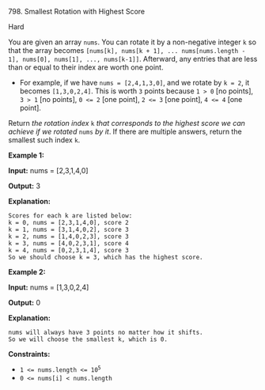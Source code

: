798\. Smallest Rotation with Highest Score

Hard

You are given an array `nums`. You can rotate it by a non-negative integer `k` so that the array becomes `[nums[k], nums[k + 1], ... nums[nums.length - 1], nums[0], nums[1], ..., nums[k-1]]`. Afterward, any entries that are less than or equal to their index are worth one point.

*   For example, if we have `nums = [2,4,1,3,0]`, and we rotate by `k = 2`, it becomes `[1,3,0,2,4]`. This is worth `3` points because `1 > 0` [no points], `3 > 1` [no points], `0 <= 2` [one point], `2 <= 3` [one point], `4 <= 4` [one point].

Return _the rotation index_ `k` _that corresponds to the highest score we can achieve if we rotated_ `nums` _by it_. If there are multiple answers, return the smallest such index `k`.

**Example 1:**

**Input:** nums = [2,3,1,4,0]

**Output:** 3

**Explanation:**

    Scores for each k are listed below:
    k = 0, nums = [2,3,1,4,0], score 2
    k = 1, nums = [3,1,4,0,2], score 3
    k = 2, nums = [1,4,0,2,3], score 3
    k = 3, nums = [4,0,2,3,1], score 4
    k = 4, nums = [0,2,3,1,4], score 3
    So we should choose k = 3, which has the highest score. 

**Example 2:**

**Input:** nums = [1,3,0,2,4]

**Output:** 0

**Explanation:**

    nums will always have 3 points no matter how it shifts.
    So we will choose the smallest k, which is 0. 

**Constraints:**

*   <code>1 <= nums.length <= 10<sup>5</sup></code>
*   `0 <= nums[i] < nums.length`